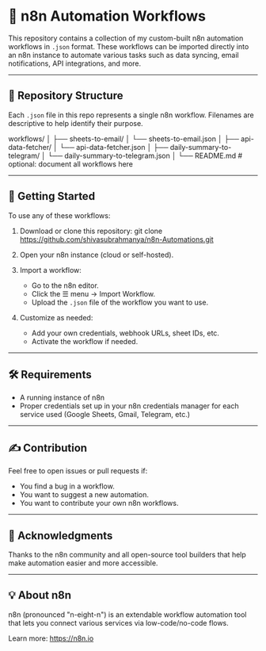 
# 🧩 n8n Automation Workflows

This repository contains a collection of my custom-built n8n automation workflows in `.json` format. These workflows can be imported directly into an n8n instance to automate various tasks such as data syncing, email notifications, API integrations, and more.

---

## 📂 Repository Structure

Each `.json` file in this repo represents a single n8n workflow. Filenames are descriptive to help identify their purpose.

   workflows/
│
├── sheets-to-email/
│   └── sheets-to-email.json
│
├── api-data-fetcher/
│   └── api-data-fetcher.json
│
├── daily-summary-to-telegram/
│   └── daily-summary-to-telegram.json
│
└── README.md   # optional: document all workflows here

---

## 🚀 Getting Started

To use any of these workflows:

1. Download or clone this repository:
   git clone https://github.com/shivasubrahmanya/n8n-Automations.git

2. Open your n8n instance (cloud or self-hosted).

3. Import a workflow:
   - Go to the n8n editor.
   - Click the ☰ menu → Import Workflow.
   - Upload the `.json` file of the workflow you want to use.

4. Customize as needed:
   - Add your own credentials, webhook URLs, sheet IDs, etc.
   - Activate the workflow if needed.

---

## 🛠 Requirements

- A running instance of n8n
- Proper credentials set up in your n8n credentials manager for each service used (Google Sheets, Gmail, Telegram, etc.)

---

## ✍️ Contribution

Feel free to open issues or pull requests if:
- You find a bug in a workflow.
- You want to suggest a new automation.
- You want to contribute your own n8n workflows.

---

## 🙌 Acknowledgments

Thanks to the n8n community and all open-source tool builders that help make automation easier and more accessible.

---

## 💡 About n8n

n8n (pronounced "n-eight-n") is an extendable workflow automation tool that lets you connect various services via low-code/no-code flows.

Learn more: https://n8n.io
